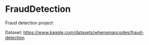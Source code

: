 # FraudDetection
Fraud detection project 

Dataset:
https://www.kaggle.com/datasets/whenamancodes/fraud-detection
